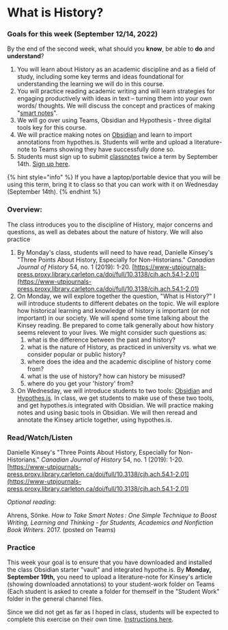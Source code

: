 # What is History?

### Goals for this week (September 12/14, 2022)

By the end of the second week, what should you **know**, be able to **do** and **understand**?

1. You will learn about History as an academic discipline and as a field of study, including some key terms and ideas foundational for understanding the learning we will do in this course.&#x20;
2. You will practice reading academic writing and will learn strategies for engaging productively with ideas in text – turning them into your own words/ thoughts. We will discuss the concept and practices of making "[smart notes](https://www.soenkeahrens.de/en/takesmartnotes)".&#x20;
3. We will go over using Teams, Obsidian and Hypothesis - three digital tools key for this course.
4. We will practice making notes on [Obsidian](../course-info/digital-tools/obsidian/) and learn to import annotations from hypothes.is. Students will write and upload a literature-note to Teams showing they have successfully done so.&#x20;
5. Students must sign up to submit [classnotes](broken-reference) twice a term by September 14th. [Sign up here](https://docs.google.com/spreadsheets/d/1sCloWfNgj3t\_YD8-vx2toFdw4BbTuWXFHJr2mHYP5zc/edit?usp=sharing).

{% hint style="info" %}
If you have a laptop/portable device that you will be using this term, bring it to class so that you can work with it on Wednesday (September 14th).
{% endhint %}

### Overview:

The class introduces you to the discipline of History, major concerns and questions, as well as debates about the nature of history. We will also practice&#x20;

1. By Monday's class, students will need to have read, Danielle Kinsey's "Three Points About History, Especially for Non-Historians." _Canadian Journal of History_ 54, no. 1 (2019): 1-20. [https://www-utpjournals-press.proxy.library.carleton.ca/doi/full/10.3138/cjh.ach.54.1-2.01](https://www-utpjournals-press.proxy.library.carleton.ca/doi/full/10.3138/cjh.ach.54.1-2.01)
2. On Monday, we will explore together the question, "What is History?" I will introduce students to different debates on the topic. We will explore how historical learning and knowledge of history is important (or not important) in our society. We will spend some time talking about the Kinsey reading. Be prepared to come talk generally about how history seems relevent to your lives. We might consider such questions as:
   1. what is the difference between the past and history?
   2. what is the nature of History, as practiced in university vs. what we consider popular or public history?
   3. where does the idea and the academic discipline of history come from?
   4. what is the use of history? how can history be misused?
   5. where do you get your 'history' from?
3. On Wednesday, we will introduce students to two tools: [Obsidian](../course-info/digital-tools/obsidian/) and [Hypothes.is](../course-info/digital-tools/hypothes.is.md). In class, we get students to make use of these two tools, and get hypothes.is integrated with Obsidian. We will practice making notes and using basic tools in Obsidian. We will then reread and annotate the Kinsey article together, using hypothes.is.&#x20;

### Read/Watch/Listen

Danielle Kinsey's "Three Points About History, Especially for Non-Historians." _Canadian Journal of History_ 54, no. 1 (2019): 1-20. [https://www-utpjournals-press.proxy.library.carleton.ca/doi/full/10.3138/cjh.ach.54.1-2.01](https://www-utpjournals-press.proxy.library.carleton.ca/doi/full/10.3138/cjh.ach.54.1-2.01)

_Optional reading_:&#x20;

Ahrens, Sönke. _How to Take Smart Notes : One Simple Technique to Boost Writing, Learning and Thinking - for Students, Academics and Nonfiction Book Writers_. 2017. (posted on Teams)

### Practice

This week your goal is to ensure that you have downloaded and installed the class Obsidian starter "vault" and integrated hypothe.is. By **Monday, September 19th,** you need to upload a literature-note for Kinsey's article (showing downloaded annotations) to your student-work folder on Teams (Each student is asked to create a folder for themself in the "Student Work" folder in the general channel files.&#x20;

Since we did not get as far as I hoped in class, students will be expected to complete this exercise on their own time. [Instructions here](../course-info/assignments/1.-introduction-to-hypothes.is.md).&#x20;
